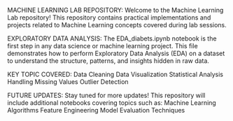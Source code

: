 MACHINE LEARNING LAB REPOSITORY:
Welcome to the Machine Learning Lab repository! This repository contains practical implementations and projects related to Machine Learning concepts covered during lab sessions.

EXPLORATORY DATA ANALYSIS:
The EDA_diabets.ipynb notebook is the first step in any data science or machine learning project. This file demonstrates how to perform Exploratory Data Analysis (EDA) on a dataset to understand the structure, patterns, and insights 
hidden in raw data.

KEY TOPIC COVERED:
Data Cleaning
Data Visualization
Statistical Analysis
Handling Missing Values
Outlier Detection

FUTURE UPDATES:
Stay tuned for more updates! This repository will include additional notebooks covering topics such as:
  Machine Learning Algorithms
  Feature Engineering
  Model Evaluation Techniques
